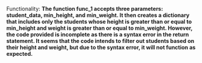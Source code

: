 Functionality: **The function func_1 accepts three parameters: student_data, min_height, and min_weight. It then creates a dictionary that includes only the students whose height is greater than or equal to min_height and weight is greater than or equal to min_weight. However, the code provided is incomplete as there is a syntax error in the return statement. It seems that the code intends to filter out students based on their height and weight, but due to the syntax error, it will not function as expected.**